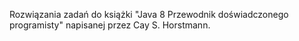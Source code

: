 Rozwiązania zadań do książki "Java 8 Przewodnik doświadczonego programisty" napisanej przez Cay S. Horstmann.
